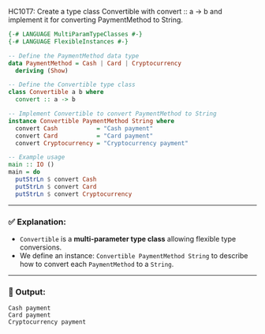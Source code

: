 HC10T7: Create a type class Convertible with convert :: a -> b and implement it for converting PaymentMethod to String.
```haskell
{-# LANGUAGE MultiParamTypeClasses #-}
{-# LANGUAGE FlexibleInstances #-}

-- Define the PaymentMethod data type
data PaymentMethod = Cash | Card | Cryptocurrency
  deriving (Show)

-- Define the Convertible type class
class Convertible a b where
  convert :: a -> b

-- Implement Convertible to convert PaymentMethod to String
instance Convertible PaymentMethod String where
  convert Cash           = "Cash payment"
  convert Card           = "Card payment"
  convert Cryptocurrency = "Cryptocurrency payment"

-- Example usage
main :: IO ()
main = do
  putStrLn $ convert Cash
  putStrLn $ convert Card
  putStrLn $ convert Cryptocurrency
```

---

### ✅ Explanation:

* `Convertible` is a **multi-parameter type class** allowing flexible type conversions.
* We define an instance: `Convertible PaymentMethod String` to describe how to convert each `PaymentMethod` to a `String`.

---

### 🧪 Output:

```
Cash payment
Card payment
Cryptocurrency payment
```

